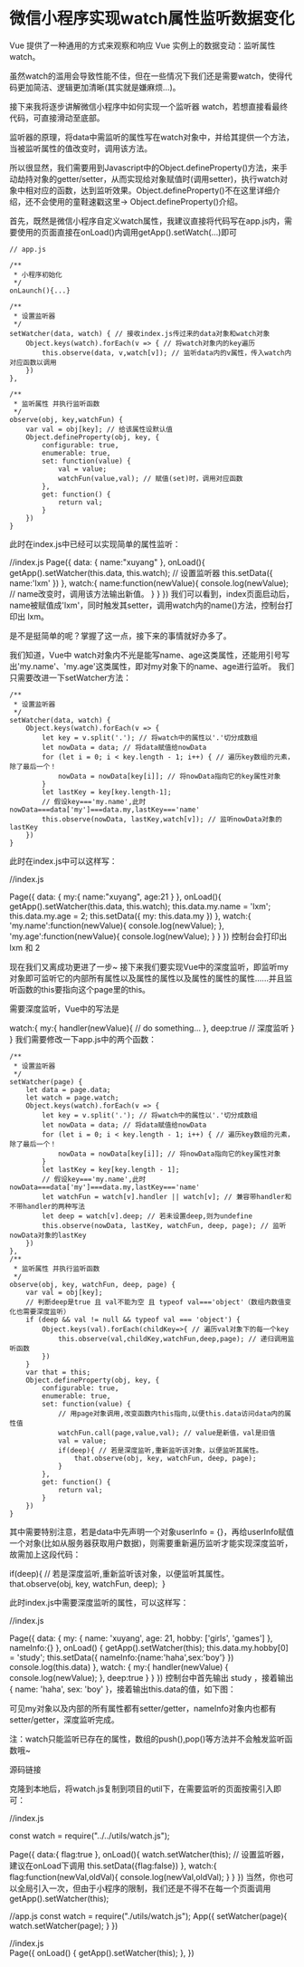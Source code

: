 # 微信小程序实现watch属性监听数据变化


Vue 提供了一种通用的方式来观察和响应 Vue 实例上的数据变动：监听属性 watch。

虽然watch的滥用会导致性能不佳，但在一些情况下我们还是需要watch，使得代码更加简洁、逻辑更加清晰(其实就是嫌麻烦...)。

接下来我将逐步讲解微信小程序中如何实现一个监听器 watch，若想直接看最终代码，可直接滑动至底部。

监听器的原理，将data中需监听的属性写在watch对象中，并给其提供一个方法，当被监听属性的值改变时，调用该方法。​​

所以很显然，我们需要用到Javascript中的Object.defineProperty()方法，来手动劫持对象的getter/setter，从而实现给对象赋值时(调用setter)，执行watch对象中相对应的函数，达到监听效果。Object.defineProperty()不在这里详细介绍，还不会使用的童鞋速戳这里-> Object.defineProperty()介绍。

首先，既然是微信小程序自定义watch属性，我建议直接将代码写在app.js内，需要使用的页面直接在onLoad()内调用getApp().setWatch(...)即可

    // app.js
     
    /**
     * 小程序初始化
     */
    onLaunch(){...} 
     
    /**
     * 设置监听器
     */
    setWatcher(data, watch) { // 接收index.js传过来的data对象和watch对象
        Object.keys(watch).forEach(v => { // 将watch对象内的key遍历
            this.observe(data, v,watch[v]); // 监听data内的v属性，传入watch内对应函数以调用
        })
    },
     
    /**
     * 监听属性 并执行监听函数
     */
    observe(obj, key,watchFun) {
        var val = obj[key]; // 给该属性设默认值
        Object.defineProperty(obj, key, {
            configurable: true,
            enumerable: true,
            set: function(value) {
                val = value;
                watchFun(value,val); // 赋值(set)时，调用对应函数
            },
            get: function() {
                return val;
            }
        })
    }
此时在index.js中已经可以实现简单的属性监听：

//index.js
Page({
    data: {
        name:"xuyang"
    },
    onLoad(){
        getApp().setWatcher(this.data, this.watch); // 设置监听器
        this.setData({
            name:'lxm'
        })
    },
    watch:{
        name:function(newValue){
            console.log(newValue); // name改变时，调用该方法输出新值。
        }
    }
})
我们可以看到，index页面启动后，name被赋值成'lxm'，同时触发其setter，调用watch内的name()方法，控制台打印出 lxm。

是不是挺简单的呢？掌握了这一点，接下来的事情就好办多了。

我们知道，Vue中 watch对象内不光是能写name、age这类属性，还能用引号写出'my.name'、'my.age'这类属性，即对my对象下的name、age进行监听。 我们只需要改进一下setWatcher方法：

    /**
     * 设置监听器
     */
    setWatcher(data, watch) {
        Object.keys(watch).forEach(v => {
            let key = v.split('.'); // 将watch中的属性以'.'切分成数组
            let nowData = data; // 将data赋值给nowData
            for (let i = 0; i < key.length - 1; i++) { // 遍历key数组的元素，除了最后一个！
                nowData = nowData[key[i]]; // 将nowData指向它的key属性对象
            }
            let lastKey = key[key.length-1];
            // 假设key==='my.name',此时nowData===data['my']===data.my,lastKey==='name'
            this.observe(nowData, lastKey,watch[v]); // 监听nowData对象的lastKey
        })
    }
此时在index.js中可以这样写：

//index.js

Page({
    data: {
        my:{
            name:"xuyang",
            age:21
        }
    },
    onLoad(){
        getApp().setWatcher(this.data, this.watch);
        this.data.my.name = 'lxm';
        this.data.my.age = 2;
        this.setData({
            my: this.data.my
        })
    },
    watch:{
        'my.name':function(newValue){
            console.log(newValue);
        },
        'my.age':function(newValue){
            console.log(newValue);
        }
    }
})
控制台会打印出 lxm 和 2

现在我们又离成功更进了一步~ 接下来我们要实现Vue中的深度监听，即监听my对象即可监听它的内部所有属性以及属性的属性以及属性的属性的属性......并且监听函数的this要指向这个page里的this。

需要深度监听，Vue中的写法是 

watch:{
    my:{
        handler(newValue){
            // do something...
        },
        deep:true // 深度监听
    }
}
我们需要修改一下app.js中的两个函数：

    /**
     * 设置监听器
     */
    setWatcher(page) {
        let data = page.data;
        let watch = page.watch;
        Object.keys(watch).forEach(v => {
            let key = v.split('.'); // 将watch中的属性以'.'切分成数组
            let nowData = data; // 将data赋值给nowData
            for (let i = 0; i < key.length - 1; i++) { // 遍历key数组的元素，除了最后一个！
                nowData = nowData[key[i]]; // 将nowData指向它的key属性对象
            }
            let lastKey = key[key.length - 1];
            // 假设key==='my.name',此时nowData===data['my']===data.my,lastKey==='name'
            let watchFun = watch[v].handler || watch[v]; // 兼容带handler和不带handler的两种写法
            let deep = watch[v].deep; // 若未设置deep,则为undefine
            this.observe(nowData, lastKey, watchFun, deep, page); // 监听nowData对象的lastKey
        })
    },
    /**
     * 监听属性 并执行监听函数
     */
    observe(obj, key, watchFun, deep, page) {
        var val = obj[key];
        // 判断deep是true 且 val不能为空 且 typeof val==='object'（数组内数值变化也需要深度监听）
        if (deep && val != null && typeof val === 'object') { 
            Object.keys(val).forEach(childKey=>{ // 遍历val对象下的每一个key
                this.observe(val,childKey,watchFun,deep,page); // 递归调用监听函数
            })
        }
        var that = this;
        Object.defineProperty(obj, key, {
            configurable: true,
            enumerable: true,
            set: function(value) {
                // 用page对象调用,改变函数内this指向,以便this.data访问data内的属性值
                watchFun.call(page,value,val); // value是新值，val是旧值
                val = value;
                if(deep){ // 若是深度监听,重新监听该对象，以便监听其属性。
                    that.observe(obj, key, watchFun, deep, page); 
                }
            },
            get: function() {
                return val;
            }
        })
    }
其中需要特别注意，若是data中先声明一个对象userInfo = {}，再给userInfo赋值一个对象(比如从服务器获取用户数据)，则需要重新遍历监听才能实现深度监听，故需加上这段代码：

if(deep){ // 若是深度监听,重新监听该对象，以便监听其属性。
        that.observe(obj, key, watchFun, deep); 
}

此时index.js中需要深度监听的属性，可以这样写：

//index.js

Page({
    data: {
        my: {
            name: 'xuyang',
            age: 21,
            hobby: ['girls', 'games']
        },
        nameInfo:{}
    },
    onLoad() {
        getApp().setWatcher(this);
        this.data.my.hobby[0] = 'study';
        this.setData({
            nameInfo:{name:'haha',sex:'boy'}
        })
        console.log(this.data)
    },
    watch: {
        my:{
            handler(newValue) {
                console.log(newValue);
            },
            deep:true
        }
    }
})
控制台中首先输出 study ，接着输出{ name: 'haha', sex: 'boy' }，接着输出this.data的值，如下图：



可见my对象以及内部的所有属性都有setter/getter，nameInfo对象内也都有setter/getter，深度监听完成。

注：watch只能监听已存在的属性，数组的push(),pop()等方法并不会触发监听函数哦~

源码链接

克隆到本地后，将watch.js复制到项目的util下，在需要监听的页面按需引入即可：

//index.js  

const watch = require("../../utils/watch.js");

Page({
    data:{
        flag:true
    },
    onLoad(){
        watch.setWatcher(this); // 设置监听器，建议在onLoad下调用
        this.setData({flag:false})
    },
    watch:{
        flag:function(newVal,oldVal){
            console.log(newVal,oldVal);
        }
    }
})
当然，你也可以全局引入一次，但由于小程序的限制，我们还是不得不在每一个页面调用getApp().setWatcher(this);

//app.js
const watch = require("./utils/watch.js");
App({
    setWatcher(page){
        watch.setWatcher(page);
    }
})

//index.js  
Page({
    onLoad() {
        getApp().setWatcher(this);
    },
})

